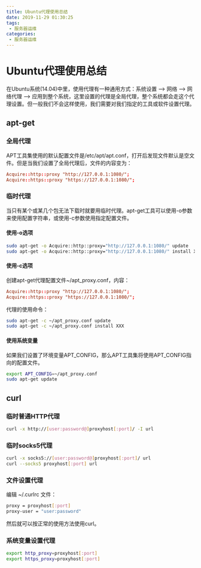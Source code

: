 ```yaml
---
title: Ubuntu代理使用总结
date: 2019-11-29 01:30:25
tags: 
 - 服务器运维
categories: 
 - 服务器运维
---
```

# Ubuntu代理使用总结

在Ubuntu系统(14.04)中里，使用代理有一种通用方式：系统设置 –> 网络 –> 网络代理 –> 应用到整个系统，这里设置的代理是全局代理，整个系统都会走这个代理设置。但一般我们不会这样使用，我们需要对我们指定的工具或软件设置代理。

## apt-get

### 全局代理

APT工具集使用的默认配置文件是/etc/apt/apt.conf，打开后发现文件默认是空文件。但是当我们设置了全局代理后，文件的内容变为：

```conf
Acquire::http::proxy "http://127.0.0.1:1080/";
Acquire::https::proxy "https://127.0.0.1:1080/";
```

### 临时代理

当只有某个或某几个包无法下载时就要用临时代理。apt-get工具可以使用-o参数来使用配置字符串，或使用-c参数使用指定配置文件。

#### 使用-o选项

```sh
sudo apt-get -o Acquire::http::proxy="http://127.0.0.1:1080/" update
sudo apt-get -o Acquire::http::proxy="http://127.0.0.1:1080/" install XXX
```

#### 使用-c选项

创建apt-get代理配置文件~/apt_proxy.conf，内容：

```conf
Acquire::http::proxy "http://127.0.0.1:1080/";
Acquire::https::proxy "https://127.0.0.1:1080/";
```

代理的使用命令：

```sh
sudo apt-get -c ~/apt_proxy.conf update
sudo apt-get -c ~/apt_proxy.conf install XXX
```

#### 使用系统变量

如果我们设置了环境变量APT_CONFIG，那么APT工具集将使用APT_CONFIG指向的配置文件。

```sh
export APT_CONFIG=~/apt_proxy.conf
sudo apt-get update
```

## curl

### 临时普通HTTP代理

```sh
curl -x http://[user:password@]proxyhost[:port]/ -I url
```

### 临时socks5代理

```sh
curl -x socks5://[user:password@]proxyhost[:port]/ url
curl --socks5 proxyhost[:port] url
```

### 文件设置代理

编辑 ~/.curlrc 文件：

```sh
proxy = proxyhost[:port]
proxy-user = "user:password"
```

然后就可以按正常的使用方法使用curl。

### 系统变量设置代理

```sh
export http_proxy=proxyhost[:port]
export https_proxy=proxyhost[:port]
```
